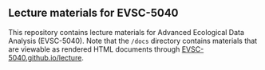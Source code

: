 ## Lecture materials for EVSC-5040

This repository contains lecture materials for Advanced Ecological Data Analysis (EVSC-5040). Note that the `/docs` directory contains materials that are viewable as rendered HTML documents through [EVSC-5040.github.io/lecture](EVSC-5040.github.io/lecture). 

